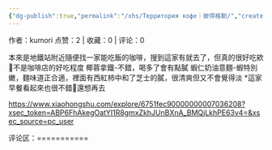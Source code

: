 ```yaml
---
{"dg-publish":true,"permalink":"/xhs/Территория кофе｜彼得格勒/","created":"2025-03-17T22:49:24.141+08:00","updated":"2025-03-17T22:49:24.142+08:00"}
---
```


作者：kumori
点赞：2   |   收藏：0   |   评论：0

本來是地鐵站附近隨便找一家能吃飯的咖啡，搜到這家有就去了，但真的很好吃欸🥺不是咖啡店的好吃程度
椰蓉拿鐵-不錯，喝多了會有點膩
蝦仁奶油意麵-蝦特別嫩，麵味道正合適，裡面有西紅柿中和了芝士的膩，很清爽但又不會覺得淡
*這家早餐看起來也很不錯🥺還想再去

https://www.xiaohongshu.com/explore/6751fec90000000007036208?xsec_token=ABP6FhAkegOatYI1R8gmxZkhJUnBXnA_BMQjLkhPE63v4=&xsec_source=pc_user

评论区：===========

